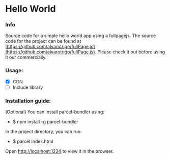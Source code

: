 # Hello World

### Info
Source code for a simple hello world app using a fullpagejs. The source code for the project can be found at [https://github.com/alvarotrigo/fullPage.js](https://github.com/alvarotrigo/fullPage.js). Please check it out before using it our commercially.

### Usage:
- [x] CDN
- [ ] Include library

### Installation guide:
(Optional) You can install parcel-bundler using:
- $ npm install -g parcel-bundler


In the project directory, you can run:
- $ parcel index.html

Open [http://localhost:1234](http://localhost:1234) to view it in the browser.